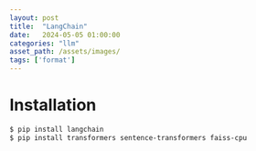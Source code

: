 ```yaml
---
layout: post
title:  "LangChain"
date:   2024-05-05 01:00:00
categories: "llm"
asset_path: /assets/images/
tags: ['format']
---
```



# Installation

```bash
$ pip install langchain 
$ pip install transformers sentence-transformers faiss-cpu
```

